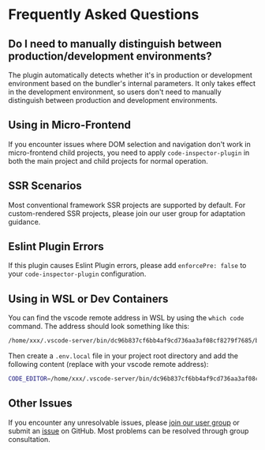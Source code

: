# Frequently Asked Questions

## Do I need to manually distinguish between production/development environments?

The plugin automatically detects whether it's in production or development environment based on the bundler's internal parameters. It only takes effect in the development environment, so users don't need to manually distinguish between production and development environments.

## Using in Micro-Frontend

If you encounter issues where DOM selection and navigation don't work in micro-frontend child projects, you need to apply `code-inspector-plugin` in both the main project and child projects for normal operation.

## SSR Scenarios

Most conventional framework SSR projects are supported by default. For custom-rendered SSR projects, please join our user group for adaptation guidance.

## Eslint Plugin Errors

If this plugin causes Eslint Plugin errors, please add `enforcePre: false` to your `code-inspector-plugin` configuration.

## Using in WSL or Dev Containers

You can find the vscode remote address in WSL by using the `which code` command. The address should look something like this:

```bash
/home/xxx/.vscode-server/bin/dc96b837cf6bb4af9cd736aa3af08cf8279f7685/bin/remote-cli/code
```

Then create a `.env.local` file in your project root directory and add the following content (replace with your vscode remote address):

```bash
CODE_EDITOR=/home/xxx/.vscode-server/bin/dc96b837cf6bb4af9cd736aa3af08cf8279f7685/bin/remote-cli/code
```

## Other Issues

If you encounter any unresolvable issues, please [join our user group](/more/feedback) or submit an [issue](https://github.com/zh-lx/code-inspector/issues) on GitHub. Most problems can be resolved through group consultation.
